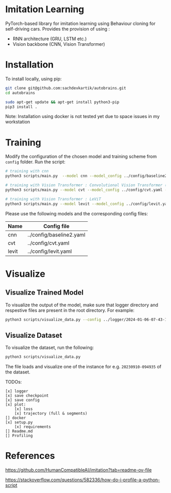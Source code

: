 # __Imitation Learning__
  
PyTorch-based library for imitation learning using Behaviour cloning for self-driving cars. Provides the provision of using :
    
- RNN architecture (GRU, LSTM etc.)
- Vision backbone (CNN, Vision Transformer)

# __Installation__
To install locally, using pip:
```bash
git clone git@github.com:sachdevkartik/autobrains.git
cd autobrains

sudo apt-get update && apt-get install python3-pip
pip3 install .
```

Note: Installation using docker is not tested yet due to space issues in my workstation

# __Training__

Modify the configuration of the chosen model and training scheme from ```config``` folder. Run the script:

```bash
# training with cnn
python3 scripts/main.py  --model cnn --model_config ../config/baseline2.yaml --common_config ../config/common.yaml

# training with Vision Transformer : Convolutional Vision Transformer (CvT)
python3 scripts/main.py --model cvt --model_config ../config/cvt.yaml --common_config ../config/common.yaml

# training with Vision Transformer : LeViT
python3 scripts/main.py --model levit --model_config ../config/levit.yaml --common_config ../config/common.yaml
```

Please use the following models and the corresponding config files:

| Name          | Config file | 
| ------------- | --- | 
| cnn      | ../config/baseline2.yaml  | 
| cvt    | ../config/cvt.yaml  | 
| levit   | ../config/levit.yaml  | 


# __Visualize__

## Visualize Trained Model
To visualize the output of the model, make sure that logger directory and respestive files are present in the root directory. For example:

```bash
python3 scripts/visualize_data.py --config ../logger/2024-01-06-07-43-10/config.yaml
```

## Visualize Dataset
To visualize the dataset, run the following:

```bash
python3 scripts/visualize_data.py 
```
The file loads and visualize one of the instance for e.g. ``20230910-094935`` of the dataset.

TODOs:

    [x] logger
    [x] save checkpoint
    [x] save config
    [x] plot: 
        [x] loss 
        [x] trajectory (full & segments)
    [] docker
    [x] setup.py
        [x] requirements
    [] Readme.md
    [] Profiling





# References
https://github.com/HumanCompatibleAI/imitation?tab=readme-ov-file

https://stackoverflow.com/questions/582336/how-do-i-profile-a-python-script